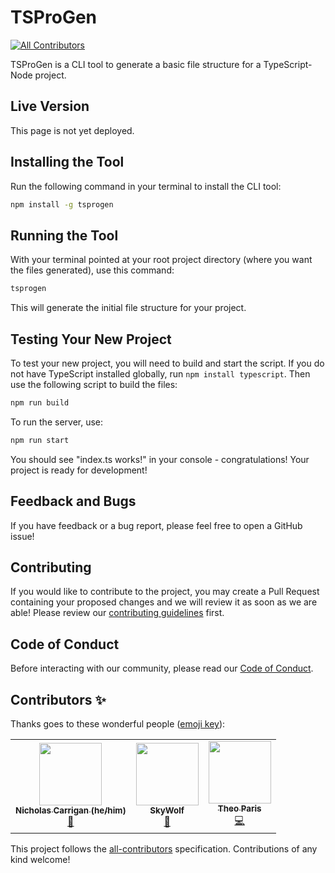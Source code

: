 # TSProGen
<!-- ALL-CONTRIBUTORS-BADGE:START - Do not remove or modify this section -->
[![All Contributors](https://img.shields.io/badge/all_contributors-3-orange.svg?style=flat-square)](#contributors-)
<!-- ALL-CONTRIBUTORS-BADGE:END -->

TSProGen is a CLI tool to generate a basic file structure for a TypeScript-Node project.

## Live Version

This page is not yet deployed.
<!--This page is currently deployed. [View the live website.]()-->

## Installing the Tool

Run the following command in your terminal to install the CLI tool:

```bash
npm install -g tsprogen
```

## Running the Tool

With your terminal pointed at your root project directory (where you want the files generated), use this command:

```bash
tsprogen
```

This will generate the initial file structure for your project.

## Testing Your New Project

To test your new project, you will need to build and start the script. If you do not have TypeScript installed globally, run `npm install typescript`. Then use the following script to build the files:

```bash
npm run build
```

To run the server, use:

```bash
npm run start
```

You should see "index.ts works!" in your console - congratulations! Your project is ready for development!

## Feedback and Bugs

If you have feedback or a bug report, please feel free to open a GitHub issue!

## Contributing

If you would like to contribute to the project, you may create a Pull Request containing your proposed changes and we will review it as soon as we are able! Please review our [contributing guidelines](CONTRIBUTING.md) first.

## Code of Conduct

Before interacting with our community, please read our [Code of Conduct](CODE_OF_CONDUCT.md).

## Contributors ✨

Thanks goes to these wonderful people ([emoji key](https://allcontributors.org/docs/en/emoji-key)):

<!-- ALL-CONTRIBUTORS-LIST:START - Do not remove or modify this section -->
<!-- prettier-ignore-start -->
<!-- markdownlint-disable -->
<table>
  <tr>
    <td align="center"><a href="http://www.nhcarrigan.com"><img src="https://avatars1.githubusercontent.com/u/63889819?v=4" width="100px;" alt=""/><br /><sub><b>Nicholas Carrigan (he/him)</b></sub></a><br /><a href="#projectManagement-nhcarrigan" title="Project Management">📆</a></td>
    <td align="center"><a href="https://github.com/SkyWolf369"><img src="https://avatars3.githubusercontent.com/u/41835930?v=4" width="100px;" alt=""/><br /><sub><b>SkyWolf</b></sub></a><br /><a href="#projectManagement-SkyWolf369" title="Project Management">📆</a></td>
    <td align="center"><a href="https://theoparis.com/about"><img src="https://avatars0.githubusercontent.com/u/11761863?v=4" width="100px;" alt=""/><br /><sub><b>Theo Paris</b></sub></a><br /><a href="https://github.com/nhcarrigan/TSProGen/commits?author=creepinson" title="Code">💻</a></td>
  </tr>
</table>

<!-- markdownlint-enable -->
<!-- prettier-ignore-end -->
<!-- ALL-CONTRIBUTORS-LIST:END -->

This project follows the [all-contributors](https://github.com/all-contributors/all-contributors) specification. Contributions of any kind welcome!
